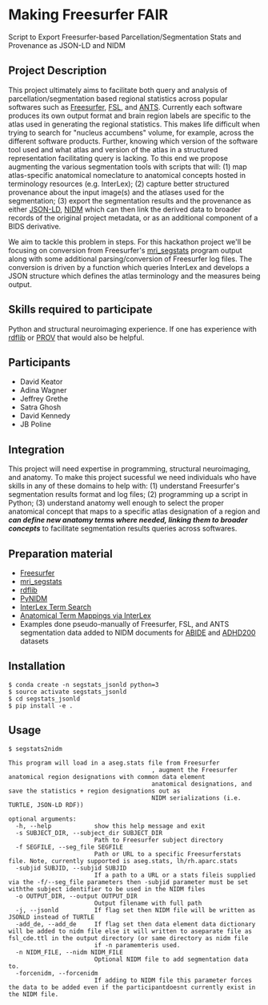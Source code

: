 # Making Freesurfer FAIR
Script to Export Freesurfer-based Parcellation/Segmentation Stats and Provenance as JSON-LD and NIDM
## Project Description
This project ultimately aims to facilitate both query and analysis of parcellation/segmentation based regional statistics across popular softwares such as [Freesurfer](https://surfer.nmr.mgh.harvard.edu/), [FSL](https://fsl.fmrib.ox.ac.uk/fsl/fslwiki), and [ANTS](http://stnava.github.io/ANTs/). Currently each software produces its own output format and brain region labels are specific to the atlas used in generating the regional statistics.  This makes life difficult when trying to search for "nucleus accumbens" volume, for example, across the different software products.  Further, knowing which version of the software tool used and what atlas and version of the atlas in a structured representation facilitating query is lacking.  To this end we propose augmenting the various segmentation tools with scripts that will: (1) map atlas-specific anatomical nomeclature to anatomical concepts hosted in terminology resources (e.g. InterLex); (2) capture better structured provenance about the input image(s) and the atlases used for the segmentation; (3) export the segmentation results and the provenance as either [JSON-LD](https://json-ld.org/), [NIDM](http://nidm.nidash.org/) which can then link the derived data to broader records of the original project metadata, or as an additional component of a BIDS derivative.

We aim to tackle this problem in steps.  For this hackathon project we'll be focusing on conversion from Freesurfer's [mri_segstats](https://surfer.nmr.mgh.harvard.edu/fswiki/mri_segstat) program output along with some additional parsing/conversion of Freesurfer log files. The conversion is driven by a function which queries InterLex and develops a JSON structure which defines the atlas terminology and the measures being output.

## Skills required to participate
Python and structural neuroimaging experience.  If one has experience with [rdflib](https://github.com/RDFLib/rdflib) or [PROV](https://github.com/trungdong/prov) that would also be helpful.

## Participants
- David Keator
- Adina Wagner
- Jeffrey Grethe
- Satra Ghosh
- David Kennedy
- JB Poline

## Integration
This project will need expertise in programming, structural neuroimaging, and anatomy.  To make this project sucessful we need individuals who have skills in any of these domains to help with: (1) understand Freesurfer's segmentation results format and log files; (2) programming up a script in Python; (3) understand anatomy well enough to select the proper anatomical concept that maps to a specific atlas designation of a region and ***can define new anatomy terms where needed, linking them to broader concepts*** to facilitate segmentation results queries across softwares.

## Preparation material
* [Freesurfer](https://surfer.nmr.mgh.harvard.edu/)
* [mri_segstats](https://surfer.nmr.mgh.harvard.edu/fswiki/mri_segstat)
* [rdflib](https://github.com/RDFLib/rdflib)
* [PyNIDM](https://github.com/incf-nidash/PyNIDM)
* [InterLex Term Search](https://scicrunch.org/scicrunch/interlex/dashboard)
* [Anatomical Term Mappings via InterLex](https://docs.google.com/spreadsheets/d/1VcpNj1deZ7dF8XM6yXt5VWCNVVQkCnV9Y48wvMFYw0g)
* Examples done pseudo-manually of Freesurfer, FSL, and ANTS segmentation data added to NIDM documents for [ABIDE](https://github.com/dbkeator/simple2_NIDM_examples/tree/master/datasets.datalad.org/abide/RawDataBIDS) and [ADHD200](https://github.com/dbkeator/simple2_NIDM_examples/tree/master/datasets.datalad.org/adhd200/RawDataBIDS) datasets


## Installation

```
$ conda create -n segstats_jsonld python=3
$ source activate segstats_jsonld
$ cd segstats_jsonld
$ pip install -e .
```

## Usage

```
$ segstats2nidm 

This program will load in a aseg.stats file from Freesurfer
                                        , augment the Freesurfer anatomical region designations with common data element
                                        anatomical designations, and save the statistics + region designations out as
                                        NIDM serializations (i.e. TURTLE, JSON-LD RDF))

optional arguments:
  -h, --help            show this help message and exit
  -s SUBJECT_DIR, --subject_dir SUBJECT_DIR
                        Path to Freesurfer subject directory
  -f SEGFILE, --seg_file SEGFILE
                        Path or URL to a specific Freesurferstats file. Note, currently supported is aseg.stats, lh/rh.aparc.stats
  -subjid SUBJID, --subjid SUBJID
                        If a path to a URL or a stats fileis supplied via the -f/--seg_file parameters then -subjid parameter must be set withthe subject identifier to be used in the NIDM files
  -o OUTPUT_DIR, --output OUTPUT_DIR
                        Output filename with full path
  -j, --jsonld          If flag set then NIDM file will be written as JSONLD instead of TURTLE
  -add_de, --add_de     If flag set then data element data dictionary will be added to nidm file else it will written to aseparate file as fsl_cde.ttl in the output directory (or same directory as nidm file
                        if -n paramemteris used.
  -n NIDM_FILE, --nidm NIDM_FILE
                        Optional NIDM file to add segmentation data to.
  -forcenidm, --forcenidm
                        If adding to NIDM file this parameter forces the data to be added even if the participantdoesnt currently exist in the NIDM file.

```
